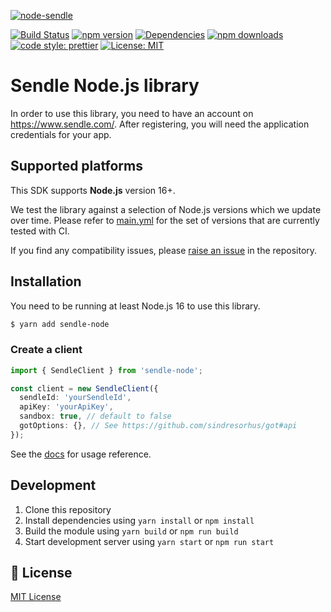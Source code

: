 [![node-sendle](https://user-images.githubusercontent.com/2362138/116803978-9a5d1880-ab5e-11eb-881f-b5497f35f51c.png)](https://sendle-node.vercel.app/)

[![Build Status](https://github.com/gomah/sendle-node/workflows/CI/badge.svg)](https://github.com/gomah/sendle-node/actions?query=workflow%3ACI+branch%3Amain)
[![npm version][npm-version-src]][npm-version-href]
[![Dependencies][david-dm-src]][david-dm-href]
[![npm downloads][npm-downloads-src]][npm-downloads-href]
[![code style: prettier](https://img.shields.io/badge/code_style-prettier-1a2b34.svg?style=flat-square)](https://prettier.io)
[![License: MIT](https://img.shields.io/badge/License-MIT-black.svg?style=flat-square)](https://opensource.org/licenses/MIT)

# Sendle Node.js library

In order to use this library, you need to have an account on <https://www.sendle.com/>. After registering, you will need the application credentials for your app.

## Supported platforms

This SDK supports **Node.js** version 16+.

We test the library against a selection of Node.js versions which we update over time. Please refer to [main.yml](https://github.com/gomah/sendle-node/blob/main/.github/main.yml) for the set of versions that are currently tested with CI.

If you find any compatibility issues, please [raise an issue](https://github.com/gomah/sendle-node/issues/new) in the repository.

## Installation

You need to be running at least Node.js 16 to use this library.

```bash
$ yarn add sendle-node
```

### Create a client

```ts
import { SendleClient } from 'sendle-node';

const client = new SendleClient({
  sendleId: 'yourSendleId',
  apiKey: 'yourApiKey',
  sandbox: true, // default to false
  gotOptions: {}, // See https://github.com/sindresorhus/got#api
});
```

See the [docs](https://sendle-node.vercel.app) for usage reference.

## Development

1. Clone this repository
2. Install dependencies using `yarn install` or `npm install`
3. Build the module using `yarn build` or `npm run build`
4. Start development server using `yarn start` or `npm run start`

## 📑 License

[MIT License](./LICENSE)

<!-- Badges -->

[npm-version-src]: https://img.shields.io/npm/dt/sendle-node.svg?style=flat-square
[npm-version-href]: https://npmjs.com/package/sendle-node
[npm-downloads-src]: https://img.shields.io/npm/v/sendle-node/latest.svg?style=flat-square
[npm-downloads-href]: https://npmjs.com/package/sendle-node
[david-dm-src]: https://david-dm.org/gomah/sendle-node/status.svg?style=flat-square
[david-dm-href]: https://david-dm.org/gomah/sendle-node

